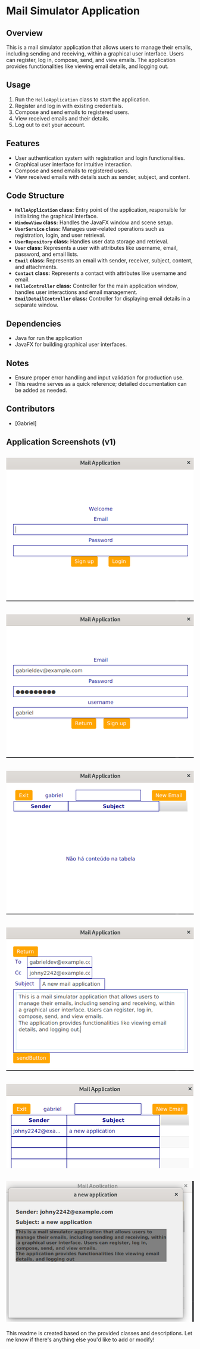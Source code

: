 # Mail Simulator Application

## Overview
This is a mail simulator application that allows users to manage their emails, including sending and receiving, within a graphical user interface. Users can register, log in, compose, send, and view emails. The application provides functionalities like viewing email details, and logging out.

## Usage
1. Run the `HelloApplication` class to start the application.
2. Register and log in with existing credentials.
3. Compose and send emails to registered users.
4. View received emails and their details.
5. Log out to exit your account.

## Features
- User authentication system with registration and login functionalities.
- Graphical user interface for intuitive interaction.
- Compose and send emails to registered users.
- View received emails with details such as sender, subject, and content.

## Code Structure
- **`HelloApplication` class:** Entry point of the application, responsible for initializing the graphical interface.
- **`WindowView` class:** Handles the JavaFX window and scene setup.
- **`UserService` class:** Manages user-related operations such as registration, login, and user retrieval.
- **`UserRepository` class:** Handles user data storage and retrieval.
- **`User` class:** Represents a user with attributes like username, email, password, and email lists.
- **`Email` class:** Represents an email with sender, receiver, subject, content, and attachments.
- **`Contact` class:** Represents a contact with attributes like username and email.
- **`HelloController` class:** Controller for the main application window, handles user interactions and email management.
- **`EmailDetailController` class:** Controller for displaying email details in a separate window.

## Dependencies
- Java for run the application
- JavaFX for building graphical user interfaces.

## Notes
- Ensure proper error handling and input validation for production use.
- This readme serves as a quick reference; detailed documentation can be added as needed.

## Contributors
- [Gabriel]

## Application Screenshots (v1)
![Image 1](assets/img.png)
---
![Image 2](assets/img_1.png)
---
![Image 3](assets/img_2.png)
---
![Image 4](assets/img_3.png)
---
![Image 5](assets/img_4.png)
---
![Image 6](assets/img_5.png)
---
This readme is created based on the provided classes and descriptions. Let me know if there's anything else you'd like to add or modify!
